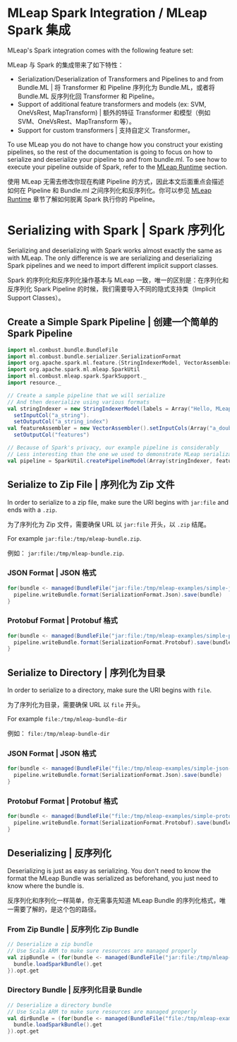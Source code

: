 # MLeap Spark Integration / MLeap Spark 集成

MLeap's Spark integration comes with the following feature set:

MLeap 与 Spark 的集成带来了如下特性：

* Serialization/Deserialization of Transformers and Pipelines to and from Bundle.ML | 将 Transformer 和 Pipeline 序列化为 Bundle.ML，或者将 Bundle.ML 反序列化回 Transformer 和 Pipeline。
* Support of additional feature transformers and models (ex: SVM, OneVsRest, MapTransform) | 额外的特征 Transformer 和模型（例如 SVM、OneVsRest、MapTransform 等）。
* Support for custom transformers | 支持自定义 Transformer。

To use MLeap you do not have to change how you construct your existing pipelines, so the rest of the documentation is going to focus on how to serialize and deserialize your pipeline to and from bundle.ml. To see how to execute your pipeline outside of Spark, refer to the [MLeap Runtime](../mleap-runtime/index.md) section.

使用 MLeap 无需去修改你现在构建 Pipeline 的方式，因此本文后面重点会描述如何在 Pipeline 和 Bundle.ml 之间序列化和反序列化。你可以参见 [MLeap Runtime](../mleap-runtime/index.md) 章节了解如何脱离 Spark 执行你的 Pipeline。

# Serializing with Spark | Spark 序列化

Serializing and deserializing with Spark works almost exactly the same as with MLeap. The only difference is we are serializing and deserializing Spark pipelines and we need to import different implicit support classes.

Spark 的序列化和反序列化操作基本与 MLeap 一致，唯一的区别是：在序列化和反序列化 Spark Pipeline 的时候，我们需要导入不同的隐式支持类（Implicit Support Classes）。

## Create a Simple Spark Pipeline | 创建一个简单的 Spark Pipeline

```scala
import ml.combust.bundle.BundleFile
import ml.combust.bundle.serializer.SerializationFormat
import org.apache.spark.ml.feature.{StringIndexerModel, VectorAssembler}
import org.apache.spark.ml.mleap.SparkUtil
import ml.combust.mleap.spark.SparkSupport._
import resource._

// Create a sample pipeline that we will serialize
// And then deserialize using various formats
val stringIndexer = new StringIndexerModel(labels = Array("Hello, MLeap!", "Another row")).
  setInputCol("a_string").
  setOutputCol("a_string_index")
val featureAssembler = new VectorAssembler().setInputCols(Array("a_double")).
  setOutputCol("features")

// Because of Spark's privacy, our example pipeline is considerably
// Less interesting than the one we used to demonstrate MLeap serialization
val pipeline = SparkUtil.createPipelineModel(Array(stringIndexer, featureAssembler))
```

## Serialize to Zip File | 序列化为 Zip 文件

In order to serialize to a zip file, make sure the URI begins with `jar:file` and ends with a `.zip`.

为了序列化为 Zip 文件，需要确保 URL 以 `jar:file` 开头，以 `.zip` 结尾。

For example `jar:file:/tmp/mleap-bundle.zip`.

例如： `jar:file:/tmp/mleap-bundle.zip`.

### JSON Format | JSON 格式

```scala
for(bundle <- managed(BundleFile("jar:file:/tmp/mleap-examples/simple-json.zip"))) {
  pipeline.writeBundle.format(SerializationFormat.Json).save(bundle)
}
```

### Protobuf Format | Protobuf 格式

```scala
for(bundle <- managed(BundleFile("jar:file:/tmp/mleap-examples/simple-protobuf.zip"))) {
  pipeline.writeBundle.format(SerializationFormat.Protobuf).save(bundle)
}
```

## Serialize to Directory | 序列化为目录

In order to serialize to a directory, make sure the URI begins with `file`.

为了序列化为目录，需要确保 URL 以 `file` 开头。

For example `file:/tmp/mleap-bundle-dir`

例如： `file:/tmp/mleap-bundle-dir`

### JSON Format | JSON 格式

```scala
for(bundle <- managed(BundleFile("file:/tmp/mleap-examples/simple-json-dir"))) {
  pipeline.writeBundle.format(SerializationFormat.Json).save(bundle)
}
```

### Protobuf Format | Protobuf 格式

```scala
for(bundle <- managed(BundleFile("file:/tmp/mleap-examples/simple-protobuf-dir"))) {
  pipeline.writeBundle.format(SerializationFormat.Protobuf).save(bundle)
}
```

## Deserializing | 反序列化

Deserializing is just as easy as serializing. You don't need to know the format the MLeap Bundle was serialized as beforehand, you just need to know where the bundle is.

反序列化和序列化一样简单，你无需事先知道 MLeap Bundle 的序列化格式，唯一需要了解的，是这个包的路径。

### From Zip Bundle | 反序列化 Zip Bundle

```scala
// Deserialize a zip bundle
// Use Scala ARM to make sure resources are managed properly
val zipBundle = (for(bundle <- managed(BundleFile("jar:file:/tmp/mleap-examples/simple-json.zip"))) yield {
  bundle.loadSparkBundle().get
}).opt.get
```

### Directory Bundle | 反序列化目录 Bundle

```scala
// Deserialize a directory bundle
// Use Scala ARM to make sure resources are managed properly
val dirBundle = (for(bundle <- managed(BundleFile("file:/tmp/mleap-examples/simple-json-dir"))) yield {
  bundle.loadSparkBundle().get
}).opt.get
```
